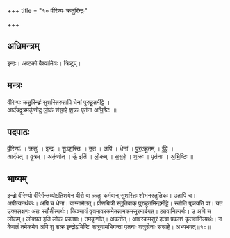 +++
title = "१० वीरेण्यः क्रतुरिन्द्रः"

+++
## अधिमन्त्रम्
इन्द्रः। अष्टको वैश्वामित्रः। त्रिष्टुप्।

## मन्त्रः
वी॒रेण्यः॒ क्रतु॒रिन्द्रः॑ सुश॒स्तिरु॒तापि॒ धेना॑ पुरुहू॒तमी॑ट्टे ।  
आर्द॑यद्वृ॒त्रमकृ॑णोदु लो॒कं स॑सा॒हे श॒क्रः पृत॑ना अभि॒ष्टिः ॥

## पदपाठः
वी॒रेण्यः॑ । क्रतुः॑ । इन्द्रः॑ । सु॒ऽश॒स्तिः । उ॒त । अपि॑ । धेना॑ । पु॒रु॒ऽहू॒तम् । ई॒ट्टे॒ ।  
आर्द॑यत् । वृ॒त्रम् । अकृ॑णोत् । ऊं॒ इति॑ । लो॒कम् । स॒स॒हे । श॒क्रः । पृत॑नाः । अ॒भि॒ष्टिः ॥

## भाष्यम्
इन्द्रो वीरेण्यो वीरैर्गन्तव्योऽतिशयेन वीरो वा क्रतुः कर्मवान् सुशस्तिः शोभनस्तुतिकः। उतापि च। अपीत्यनर्थकः। अपि च धेना। वाग्नामैतत्। प्रीणयित्री स्तुतिवाक् पुरुहुतमिन्द्रमीट्टे। स्तौति पूजयति वा। यत उक्तलक्षणः अतः स्तौतीत्यर्थः। किञ्चायं वृत्रमावरकमेतन्नामकमसुरमार्दयत्। हतवानित्यर्थः। उ अपि च लोकम्। लोक्यत इति लोकः प्रकाशः। तमकृणॊत्। अकरोत्। आवरकमसुरं हत्वा प्रकाशं कृतवानित्यर्थः। न केवलं तमेकमेव अपि शु शक्र इन्द्रोऽभिष्टिः शत्रूणामभिगन्ता पृतनाः शत्रुसेनाः ससाहे। अभ्यभवत्॥१०॥